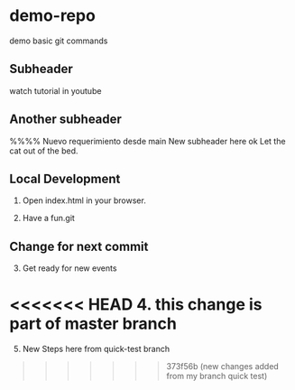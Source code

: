 # demo-repo
demo basic git commands 

## Subheader

watch tutorial in youtube
## Another subheader

%%%% Nuevo requerimiento desde main
New subheader here ok 
Let the cat out of the bed.
## Local Development

1. Open index.html in your browser.

2. Have a fun.git 
## Change for next commit 
3. Get ready for new events 

<<<<<<< HEAD
4. this change is part of master branch
=======
5. New Steps here from quick-test branch


>>>>>>> 373f56b (new changes added from my branch quick test)
